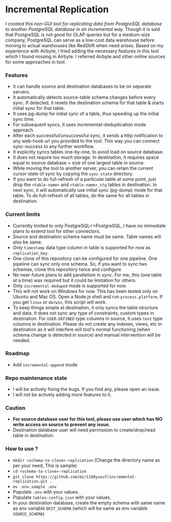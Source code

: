 # Incremental Replication

_I created this non-GUI tool for replicating data from PostgreSQL database to another PostgreSQL database in an incremental way._ Though it is said that PostgreSQL is not good for OLAP queries but for a medium-size company, PostgreSQL can serve as a low-cost data warehouse before moving to actual warehouses like RedShift when need arises. Based on my experience with Airbyte, I tried adding the necessary features in this tool which I found missing in Airbyte. I referred Airbyte and other online sources for some approaches in tool.


### Features

- It can handle source and destination databases to be on separate servers.
- It automatically detects source-table schema changes before every sync. If detected, it resets the destination schema for that table & starts initial sync for that table.
- It uses pg-dump for initial sync of a table, thus speeding up the initial sync time.
- For subsequent syncs, it uses incremental-deduplication mode approach. 
- After each successful/unsuccessful sync, it sends a http notification to any web-hook url you provided to the tool. This way you can connect sync-success to any further workflow.
- It explicitly syncs tables one-by-one, to avoid load on source database.
- It does not require too much storage. In destination, it requires space equal to source database + size of one largest table in source.
- While moving the tool to another server, you can retain the current cursor state of sync by copying the `sync-state` directory.
- If you want to do full-refresh of a particular table at some point, just drop the `<table-name>` and `<table-name>_stg` tables in destination. In next sync, it will automatically use initial sync (pg-dump) mode for that table. To do full-refresh of all tables, do the same for all tables in destination.

### Current limits

- Currently limited to only PostgreSQL<>PostgreSQL, I have no immediate plans to  extend tool for other connectors.
- Source and destination schema name must be same. Table names will also be same.
- Only `timestamp` data type column in table is supported for now as `replication_key`.
- One clone of this repository can be configured for one pipeline. One pipeline can sync only one schema. So, if you want to sync two schemas, clone this repository twice and configure
- No near-future plans to add parallelism in sync. For me, this (one table at a time) was required but it could be limitation for others.
- Only `incremental-deduped` mode is supported for now. 
- This will not work on Windows for now. This has been tested only on Ubuntu and Mac OS. Open a Node.js shell and run `process.platform`. If you get `linux` or `darwin`, this script will work.
- To keep things simple at destination, it only syncs the table structure and data. It does not sync any type of constraints, custom types in destination. For `USER-DEFINED` type columns in source, it uses `text` type columns in destination. Please do not create any indexes, views, etc in destination as it will interfere will tool's normal functioning (when schema change is detected in source) and manual intervention will be needed.

### Roadmap

- Add `incremental-append` mode

### Repo maintenance state

- I will be actively fixing the bugs. If you find any, please open an issue.
- I will not be actively adding more features to it.

### Caution

- **For source database user for this tool, please use user which has NO write access on source to prevent any issue.**
- Destination database user will need permission to create/drop/read table in destination.

### How to use ? 

- `mkdir <schema-to-clone>-replication` (Change the directory name as per your need, This is sample)
- `cd <schema-to-clone>-replication`
- `git clone https://github.com/mir1198yusuf/incremental-replication.git .`
- `mv .env.sample .env`
- Populate `.env` with your values.
- Populate `tables-config.json` with your values. 
- In your destination database, create the empty schema with same name as env variable `DEST_SCHEMA` (which will be same as env variable `SOURCE_SCHEMA`)

